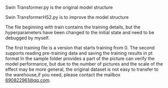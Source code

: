 Swin Transformer.py is the original model structure

Swin TransformerHS2.py is to improve the model structure

The file beginning with train contains the training details, but the hyperparameters have been changed to the initial state and need to be debugged by myself.

The first training file is a version that starts training from 0. The second supports reading pre-training data and saving the training results in pt format
In the sample folder provides a part of the picture can verify the model performance, but due to the number of pictures and the scale of the effect may be more general, 
the original dataset is not easy to transfer to the warehouse,if you need, please contact the mailbox 690822961@qq.com.
